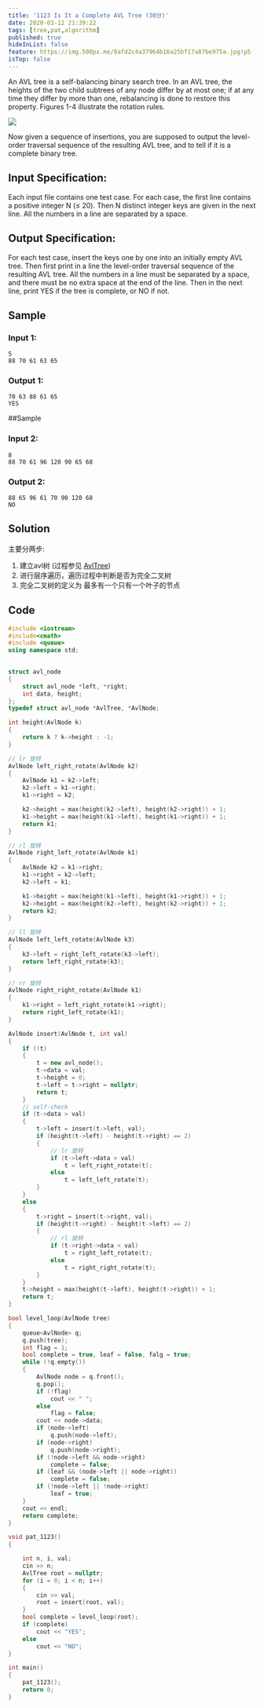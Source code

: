 ```yaml
---
title: '1123 Is It a Complete AVL Tree (30分)'
date: 2020-03-12 21:39:22
tags: [tree,pat,algorithm]
published: true
hideInList: false
feature: https://img.500px.me/8afd2c4a37964b16a25bf17a87be975a.jpg!p5
isTop: false
---
```

An AVL tree is a self-balancing binary search tree. In an AVL tree, the heights of the two child subtrees of any node differ by at most one; if at any time they differ by more than one, rebalancing is done to restore this property. Figures 1-4 illustrate the rotation rules.

![](https://raw.githubusercontent.com/hsjfans/git_resource/master/img/20200312214902.png)

Now given a sequence of insertions, you are supposed to output the level-order traversal sequence of the resulting AVL tree, and to tell if it is a complete binary tree.

## Input Specification:
Each input file contains one test case. For each case, the first line contains a positive integer N (≤ 20). Then N distinct integer keys are given in the next line. All the numbers in a line are separated by a space.

## Output Specification:
For each test case, insert the keys one by one into an initially empty AVL tree. Then first print in a line the level-order traversal sequence of the resulting AVL tree. All the numbers in a line must be separated by a space, and there must be no extra space at the end of the line. Then in the next line, print YES if the tree is complete, or NO if not.

## Sample 
### Input 1:
```
5
88 70 61 63 65
```
      
    
### Output 1:
```
70 63 88 61 65
YES
```
    
##Sample
### Input 2:
```
8
88 70 61 96 120 90 65 68
```
      
    
### Output 2:
```
88 65 96 61 70 90 120 68
NO
```

## Solution
主要分两步:
1. 建立avl树 (过程参见 [AvlTree](/post/GIR7K7_Hd/))
2. 进行层序遍历，遍历过程中判断是否为完全二叉树
3. 完全二叉树的定义为 最多有一个只有一个叶子的节点
## Code

```c++
#include <iostream>
#include<cmath>
#include <queue>
using namespace std;
 

struct avl_node
{
    struct avl_node *left, *right;
    int data, height;
};
typedef struct avl_node *AvlTree, *AvlNode;

int height(AvlNode k)
{
    return k ? k->height : -1;
}

// lr 旋转
AvlNode left_right_rotate(AvlNode k2)
{
    AvlNode k1 = k2->left;
    k2->left = k1->right;
    k1->right = k2;

    k2->height = max(height(k2->left), height(k2->right)) + 1;
    k1->height = max(height(k1->left), height(k1->right)) + 1;
    return k1;
}

// rl 旋转
AvlNode right_left_rotate(AvlNode k1)
{
    AvlNode k2 = k1->right;
    k1->right = k2->left;
    k2->left = k1;

    k1->height = max(height(k1->left), height(k1->right)) + 1;
    k2->height = max(height(k2->left), height(k2->right)) + 1;
    return k2;
}

// ll 旋转
AvlNode left_left_rotate(AvlNode k3)
{
    k3->left = right_left_rotate(k3->left);
    return left_right_rotate(k3);
}

// rr 旋转
AvlNode right_right_rotate(AvlNode k1)
{
    k1->right = left_right_rotate(k1->right);
    return right_left_rotate(k1);
}

AvlNode insert(AvlNode t, int val)
{
    if (!t)
    {
        t = new avl_node();
        t->data = val;
        t->height = 0;
        t->left = t->right = nullptr;
        return t;
    }
    // self-check
    if (t->data > val)
    {
        t->left = insert(t->left, val);
        if (height(t->left) - height(t->right) == 2)
        {
            // lr 旋转
            if (t->left->data > val)
                t = left_right_rotate(t);
            else
                t = left_left_rotate(t);
        }
    }
    else
    {
        t->right = insert(t->right, val);
        if (height(t->right) - height(t->left) == 2)
        {
            // rl 旋转
            if (t->right->data < val)
                t = right_left_rotate(t);
            else
                t = right_right_rotate(t);
        }
    }
    t->height = max(height(t->left), height(t->right)) + 1;
    return t;
}

bool level_loop(AvlNode tree)
{
    queue<AvlNode> q;
    q.push(tree);
    int flag = 1;
    bool complete = true, leaf = false, falg = true;
    while (!q.empty())
    {
        AvlNode node = q.front();
        q.pop();
        if (!flag)
            cout << " ";
        else
            flag = false;
        cout << node->data;
        if (node->left)
            q.push(node->left);
        if (node->right)
            q.push(node->right);
        if (!node->left && node->right)
            complete = false;
        if (leaf && (node->left || node->right))
            complete = false;
        if (!node->left || !node->right)
            leaf = true;
    }
    cout << endl;
    return complete;
}

void pat_1123()
{

    int n, i, val;
    cin >> n;
    AvlTree root = nullptr;
    for (i = 0; i < n; i++)
    {
        cin >> val;
        root = insert(root, val);
    }
    bool complete = level_loop(root);
    if (complete)
        cout << "YES";
    else
        cout << "NO";
}

int main()
{
    pat_1123();
    return 0;
}

```